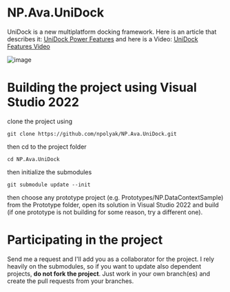 # NP.Ava.UniDock
UniDock is a new multiplatform docking framework. Here is an article that describes it: [UniDock Power Features](https://www.codeproject.com/Articles/5316702/UniDock-A-New-Multiplatform-UI-Docking-Framework-U) and here is a Video: [UniDock Features Video](https://www.youtube.com/watch?v=BSEJRS4KyTA)

![image](https://user-images.githubusercontent.com/2833722/141693992-ecc73de5-32a0-4520-88e2-75640224c6ee.png)

# Building the project using Visual Studio 2022
clone the project using 

    git clone https://github.com/npolyak/NP.Ava.UniDock.git

then cd to the project folder

    cd NP.Ava.UniDock

then initialize the submodules

    git submodule update --init

then choose any prototype project (e.g. Prototypes/NP.DataContextSample) from the Prototype folder, open its solution in Visual Studio 2022 and build (if one prototype is not building for some reason, try a different one).

# Participating in the project
Send me a request and I'll add you as a collaborator for the project. I rely heavily on the submodules, so if you want to update also dependent projects, **do not fork the project**. Just work in your own branch(es) and create the pull requests from your branches.

